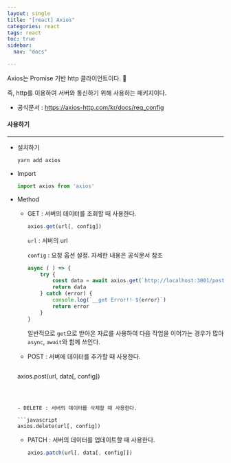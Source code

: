 ```yaml
---
layout: single
title: "[react] Axios"
categories: react
tags: react
toc: true
sidebar:
  nav: "docs"

---
```


Axios는 Promise 기반 http 클라이언트이다. 📕

즉, http를 이용하여 서버와 통신하기 위해 사용하는 패키지이다.

- 공식문서 : https://axios-http.com/kr/docs/req_config



#### 사용하기

---

- 설치하기

  ```bash
  yarn add axios
  ```




- Import

  ```javascript
  import axios from 'axios'
  ```

  

- Method

  - GET : 서버의 데이터를 조회할 때 사용한다. 

    ```javascript
    axios.get(url[, config])
    ```

    `url` : 서버의 url

    `config` : 요청 옵션 설정. 자세한 내용은 공식문서 참조

    ```javascript
    async ( ) => {
        try {
            const data = await axios.get(`http://localhost:3001/posts/${postId}`)
            return data
        } catch (error) {
            console.log(`__get Error!! ${error}`)        
            return error
        }
    }
    ```

    일반적으로 `get`으로 받아온 자료를 사용하여 다음 작업을 이어가는 경우가 많아 `async`, `await`와 함께 쓰인다.

    

  - POST : 서버에 데이터를 추가할 때 사용한다.

    ```javascript
  axios.post(url, data[, config])
    ```

    

  - DELETE : 서버의 데이터를 삭제할 때 사용한다.

    ```javascript
    axios.delete(url[, config])
    ```

    

  - PATCH : 서버의 데이터를 업데이트할 때 사용한다.

    ```javascript
    axios.patch(url[, data[, config]])
    ```

    

    
